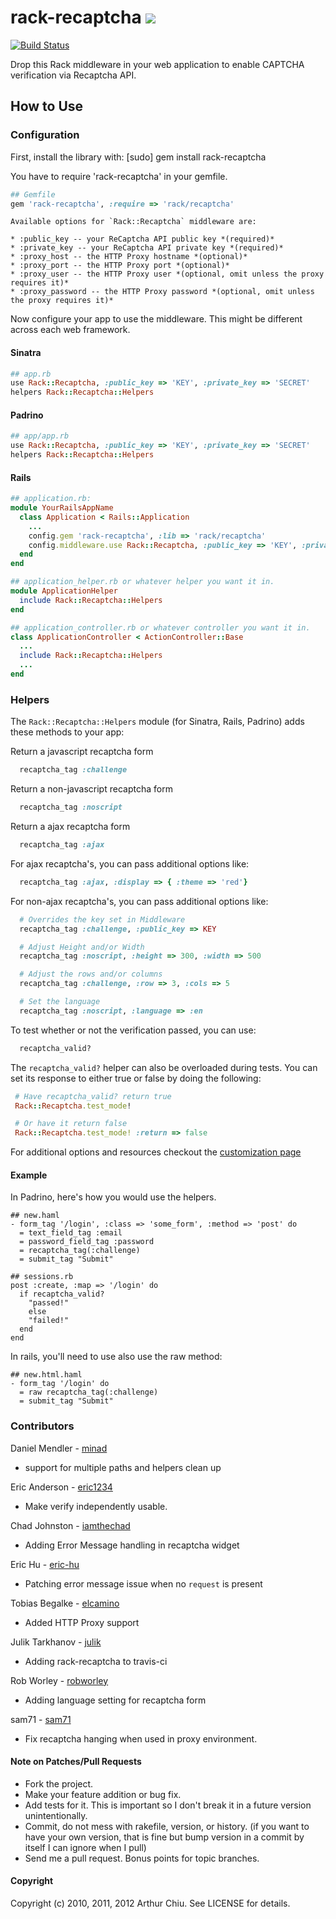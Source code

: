 # rack-recaptcha [![](http://stillmaintained.com/achiu/rack-recaptcha.png)](http://stillmaintained.com/achiu/rack-recaptcha)

[![Build Status](https://secure.travis-ci.org/achiu/rack-recaptcha.png)](http://travis-ci.org/achiu/rack-recaptcha)

Drop this Rack middleware in your web application to enable CAPTCHA verification via Recaptcha API.

## How to Use

### Configuration

First, install the library with:
    [sudo] gem install rack-recaptcha

You have to require 'rack-recaptcha' in your gemfile.

````ruby
## Gemfile
gem 'rack-recaptcha', :require => 'rack/recaptcha'
````


    Available options for `Rack::Recaptcha` middleware are:

    * :public_key -- your ReCaptcha API public key *(required)*
    * :private_key -- your ReCaptcha API private key *(required)*
    * :proxy_host -- the HTTP Proxy hostname *(optional)*
    * :proxy_port -- the HTTP Proxy port *(optional)*
    * :proxy_user -- the HTTP Proxy user *(optional, omit unless the proxy requires it)*
    * :proxy_password -- the HTTP Proxy password *(optional, omit unless the proxy requires it)*

Now configure your app to use the middleware. This might be different across each web framework.

#### Sinatra

````ruby
## app.rb
use Rack::Recaptcha, :public_key => 'KEY', :private_key => 'SECRET'
helpers Rack::Recaptcha::Helpers
````

#### Padrino

````ruby
## app/app.rb
use Rack::Recaptcha, :public_key => 'KEY', :private_key => 'SECRET'
helpers Rack::Recaptcha::Helpers
````


#### Rails

````ruby
## application.rb:
module YourRailsAppName
  class Application < Rails::Application
    ...
    config.gem 'rack-recaptcha', :lib => 'rack/recaptcha'
    config.middleware.use Rack::Recaptcha, :public_key => 'KEY', :private_key => 'SECRET'
  end
end

## application_helper.rb or whatever helper you want it in.
module ApplicationHelper
  include Rack::Recaptcha::Helpers
end

## application_controller.rb or whatever controller you want it in.
class ApplicationController < ActionController::Base
  ...
  include Rack::Recaptcha::Helpers
  ...
end
````

### Helpers

The `Rack::Recaptcha::Helpers` module (for Sinatra, Rails, Padrino) adds these methods to your app:

Return a javascript recaptcha form
```ruby
  recaptcha_tag :challenge
```

Return a non-javascript recaptcha form
```ruby
  recaptcha_tag :noscript
```

Return a ajax recaptcha form
```ruby
  recaptcha_tag :ajax
```

For ajax recaptcha's, you can pass additional options like:
```ruby
  recaptcha_tag :ajax, :display => { :theme => 'red'}
```

For non-ajax recaptcha's, you can pass additional options like:
```ruby
  # Overrides the key set in Middleware
  recaptcha_tag :challenge, :public_key => KEY

  # Adjust Height and/or Width
  recaptcha_tag :noscript, :height => 300, :width => 500

  # Adjust the rows and/or columns
  recaptcha_tag :challenge, :row => 3, :cols => 5

  # Set the language
  recaptcha_tag :noscript, :language => :en
```

To test whether or not the verification passed, you can use:

```ruby
  recaptcha_valid?
```

The `recaptcha_valid?` helper can also be overloaded during tests. You
can set its response to either true or false by doing the following:

```ruby
 # Have recaptcha_valid? return true
 Rack::Recaptcha.test_mode!

 # Or have it return false
 Rack::Recaptcha.test_mode! :return => false
```


For additional options and resources checkout the [customization page](https://developers.google.com/recaptcha/docs/customization)

#### Example

In Padrino, here's how you would use the helpers.

````haml
## new.haml
- form_tag '/login', :class => 'some_form', :method => 'post' do
  = text_field_tag :email
  = password_field_tag :password
  = recaptcha_tag(:challenge)
  = submit_tag "Submit"

## sessions.rb
post :create, :map => '/login' do
  if recaptcha_valid?
    "passed!"
    else
    "failed!"
  end
end
````

In rails, you'll need to use also use the raw method:

````haml
## new.html.haml
- form_tag '/login' do
  = raw recaptcha_tag(:challenge)
  = submit_tag "Submit"
````

### Contributors

Daniel Mendler - [minad](https://github.com/minad)

  * support for multiple paths and helpers clean up

Eric Anderson - [eric1234](https://github.com/eric1234)

  * Make verify independently usable.

Chad Johnston - [iamthechad](https://github.com/iamthechad)

  * Adding Error Message handling in recaptcha widget

Eric Hu - [eric-hu](https://github.com/eric-hu)

  * Patching error message issue when no `request` is present

Tobias Begalke - [elcamino](https://github.com/elcamino)

  * Added HTTP Proxy support

Julik Tarkhanov - [julik](https://github.com/julik)

  * Adding rack-recaptcha to travis-ci

Rob Worley - [robworley](https://github.com/robworley)
  
  * Adding language setting for recaptcha form

sam71 - [sam71](https://github.com/sam71)

  * Fix recaptcha hanging when used in proxy environment.

#### Note on Patches/Pull Requests

* Fork the project.
* Make your feature addition or bug fix.
* Add tests for it. This is important so I don't break it in a
  future version unintentionally.
* Commit, do not mess with rakefile, version, or history.
  (if you want to have your own version, that is fine but bump version in a commit by itself I can ignore when I pull)
* Send me a pull request. Bonus points for topic branches.

#### Copyright

Copyright (c) 2010, 2011, 2012 Arthur Chiu. See LICENSE for details.
